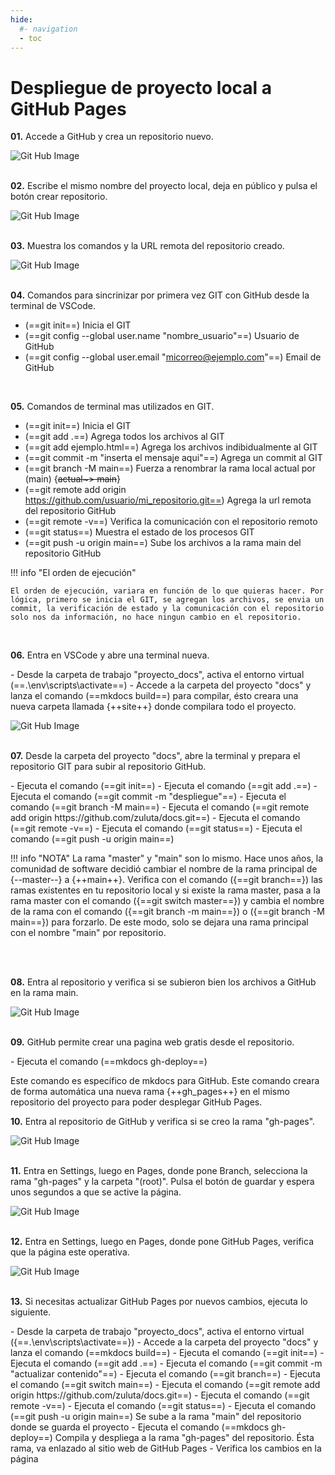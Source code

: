 ```yaml
---
hide:
  #- navigation
  - toc
---
```


# Despliegue de proyecto local a GitHub Pages

<p><strong>01.</strong> Accede a GitHub y crea un repositorio nuevo.</p>

![Git Hub Image](images/gh_deploy/01.nuevo_repo_github.png)
<br>
<br>

<p><strong>02.</strong> Escribe el mismo nombre del proyecto local, deja en público y pulsa el botón crear repositorio.</p>

![Git Hub Image](images/gh_deploy/02.crear_repo_github.png)
<br>
<br>

<p><strong>03.</strong> Muestra los comandos y la URL remota del repositorio creado.</p>

![Git Hub Image](images/gh_deploy/03.codigo_repo_terminal.png)
<br>
<br>

<p><strong>04.</strong> Comandos para sincrinizar por primera vez GIT con GitHub desde la terminal de VSCode.</p>

  - (==git init==) Inicia el GIT
  - (==git config --global user.name "nombre_usuario"==) Usuario de GitHub
  - (==git config --global user.email "micorreo@ejemplo.com"==) Email de GitHub
<br>

<p><strong>05.</strong> Comandos de terminal mas utilizados en GIT.</p>

  - (==git init==) Inicia el GIT
  - (==git add .==) Agrega todos los archivos al GIT
  - (==git add ejemplo.html==) Agrega los archivos indibidualmente al GIT
  - (==git commit -m "inserta el mensaje aqui"==) Agrega un commit al GIT
  - (==git branch -M main==) Fuerza a renombrar la rama local actual por (main) {~~actual~> main~~}
  - (==git remote add origin https://github.com/usuario/mi_repositorio.git==) Agrega la url remota del repositorio GitHub
  - (==git remote -v==) Verifica la comunicación con el repositorio remoto
  - (==git status==) Muestra el estado de los procesos GIT
  - (==git push -u origin main==) Sube los archivos a la rama main del repositorio GitHub

!!! info "El orden de ejecución"

    El orden de ejecución, variara en función de lo que quieras hacer. Por lógica, primero se inicia el GIT, se agregan los archivos, se envia un commit, la verificación de estado y la comunicación con el repositorio solo nos da información, no hace ningun cambio en el repositorio.
<br>

<p><strong>06.</strong> Entra en VSCode y abre una terminal nueva.</p>
  - Desde la carpeta de trabajo "proyecto_docs", activa el entorno virtual (==.\env\scripts\activate==)
  - Accede a la carpeta del proyecto "docs" y lanza el comando (==mkdocs build==) para compilar, ésto creara una nueva carpeta llamada {++site++} donde compilara todo el proyecto.

![Git Hub Image](images/gh_deploy/04.build_proyecto_docs.png)
<br>
<br>

<p><strong>07.</strong> Desde la carpeta del proyecto "docs", abre la terminal y prepara el repositorio GIT para subir al repositorio GitHub.</p>
  - Ejecuta el comando (==git init==)
  - Ejecuta el comando (==git add .==)
  - Ejecuta el comando (==git commit -m "despliegue"==)
  - Ejecuta el comando (==git branch -M main==)
  - Ejecuta el comando (==git remote add origin https://github.com/zuluta/docs.git==)
  - Ejecuta el comando (==git remote -v==)
  - Ejecuta el comando (==git status==)
  - Ejecuta el comando (==git push -u origin main==)

!!! info "NOTA"
    La rama "master" y "main" son lo mismo. Hace unos años, la comunidad de software decidió cambiar el nombre de la rama principal de {--master--} a {++main++}. Verifica con el comando ({==git branch==}) las ramas existentes en tu repositorio local y si existe la rama master, pasa a la rama master con el comando ({==git switch master==}) y cambia el nombre de la rama con el comando ({==git branch -m main==}) o ({==git branch -M main==}) para forzarlo. De este modo, solo se dejara una rama principal con el nombre "main" por repositorio.

<br>
<br>

<p><strong>08.</strong> Entra al repositorio y verifica si se subieron bien los archivos a GitHub en la rama main.</p>

![Git Hub Image](images/gh_deploy/05.verificar_subida_github.png)
<br>
<br>

<p><strong>09.</strong> GitHub permite crear una pagina web gratis desde el repositorio.</p>
  - Ejecuta el comando (==mkdocs gh-deploy==)
  
<p>Este comando es específico de mkdocs para GitHub. Este comando creara de forma automática una nueva rama {++gh_pages++} en el mismo repositorio del proyecto para poder desplegar GitHub Pages.</p>

<p><strong>10.</strong> Entra al repositorio de GitHub y verifica si se creo la rama "gh-pages".</p>

![Git Hub Image](images/gh_deploy/06.crear_rama_gh_pages.png)
<br>
<br>

<p><strong>11.</strong> Entra en Settings, luego en Pages, donde pone Branch, selecciona la rama "gh-pages" y la carpeta "(root)". Pulsa el botón de guardar y espera unos segundos a que se active la página.</p>

![Git Hub Image](images/gh_deploy/07.selec_repo_pages.png)
<br>
<br>

<p><strong>12.</strong> Entra en Settings, luego en Pages, donde pone GitHub Pages, verifica que la página este operativa.</p>

![Git Hub Image](images/gh_deploy/08.visitar_pagina.png)
<br>
<br>

<p><strong>13.</strong> Si necesitas actualizar GitHub Pages por nuevos cambios, ejecuta lo siguiente.</p>
  - Desde la carpeta de trabajo "proyecto_docs", activa el entorno virtual ({==.\env\scripts\activate==})
  - Accede a la carpeta del proyecto "docs" y lanza el comando (==mkdocs build==)
  - Ejecuta el comando (==git init==)
  - Ejecuta el comando (==git add .==)
  - Ejecuta el comando (==git commit -m "actualizar contenido"==)
  - Ejecuta el comando (==git branch==)
  - Ejecuta el comando (==git switch main==)
  - Ejecuta el comando (==git remote add origin https://github.com/zuluta/docs.git==)
  - Ejecuta el comando (==git remote -v==)
  - Ejecuta el comando (==git status==)
  - Ejecuta el comando (==git push -u origin main==) Se sube a la rama "main" del repositorio donde se guarda el proyecto
  - Ejecuta el comando (==mkdocs gh-deploy==) Compila y despliega a la rama "gh-pages" del repositorio. Ésta rama, va enlazado al sitio web de GitHub Pages
  - Verifica los cambios en la página
<br>
<br>
